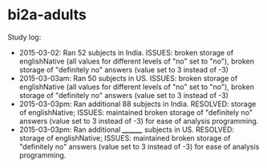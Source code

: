 # bi2a-adults

Study log:
- 2015-03-02: Ran 52 subjects in India. ISSUES: broken storage of englishNative (all values for different levels of "no" set to "no"), broken storage of "definitely no" answers (value set to 3 instead of -3)
- 2015-03-03am: Ran 50 subjects in US. ISSUES: broken storage of englishNative (all values for different levels of "no" set to "no"), broken storage of "definitely no" answers (value set to 3 instead of -3)
- 2015-03-03pm: Ran additional 88 subjects in India. RESOLVED: storage of englishNative; ISSUES: maintained broken storage of "definitely no" answers (value set to 3 instead of -3) for ease of analysis programming.
- 2015-03-03pm: Ran additional ***______*** subjects in US. RESOLVED: storage of englishNative; ISSUES: maintained broken storage of "definitely no" answers (value set to 3 instead of -3) for ease of analysis programming.
